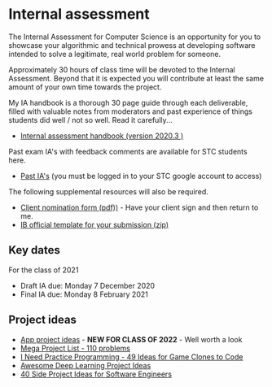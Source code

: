 # Internal assessment

The Internal Assessment for Computer Science is an opportunity for you to showcase your algorithmic and technical prowess at developing software intended to solve a legitimate, real world problem for someone.

Approximately 30 hours of class time will be devoted to the Internal Assessment. Beyond that it is expected you will contribute at least the same amount of your own time towards the project.

My IA handbook is a thorough 30 page guide through each deliverable, filled with valuable notes from moderators and past experience of things students did well / not so well. Read it carefully...

* [Internal assessment handbook (version 2020.3 )](internal-assessment-guide-v2020-3.pdf)

Past exam IA's with feedback comments are available for STC students here.

* [Past IA's](https://drive.google.com/drive/folders/1W8hzep6SnjHKay3i_A0lIBhgCrB7ZNs3?usp=sharing) (you must be logged in to your STC google account to access)

The following supplemental resources will also be required.

* [Client nomination form (pdf))](client-nomination-2019.pdf) - Have your client sign and then return to me.
* [IB official template for your submission (zip)](Forms.zip)

## Key dates

For the class of 2021

* Draft IA due: Monday 7 December 2020
* Final IA due: Monday 8 February 2021

## Project ideas

* [App project ideas](https://github.com/florinpop17/app-ideas) - **NEW FOR CLASS OF 2022** - Well worth a look
* [Mega Project List - 110 problems](https://github.com/karan/Projects)
* [I Need Practice Programming - 49 Ideas for Game Clones to Code](http://inventwithpython.com/blog/2012/02/20/i-need-practice-programming-49-ideas-for-game-clones-to-code/)
* [Awesome Deep Learning Project Ideas](https://github.com/NirantK/awesome-project-ideas)
* [40 Side Project Ideas for Software Engineers](https://www.codementor.io/@npostolovski/40-side-project-ideas-for-software-engineers-g8xckyxef)
